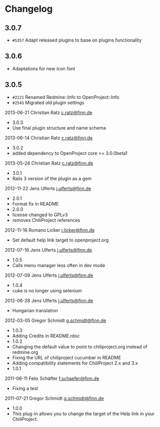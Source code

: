 <!---- copyright
OpenProject Help Link Plugin

Copyright (C) 2011 - 2014 the OpenProject Foundation (OPF)

This program is free software; you can redistribute it and/or
modify it under the terms of the GNU General Public License
version 3.

This program is distributed in the hope that it will be useful,
but WITHOUT ANY WARRANTY; without even the implied warranty of
MERCHANTABILITY or FITNESS FOR A PARTICULAR PURPOSE.  See the
GNU General Public License for more details.

You should have received a copy of the GNU General Public License
along with this program; if not, write to the Free Software
Foundation, Inc., 51 Franklin Street, Fifth Floor, Boston, MA  02110-1301, USA.

++-->

# Changelog

## 3.0.7

* `#5357` Adapt released plugins to base on plugins functionality

## 3.0.6

* Adaptations for new icon font

## 3.0.5
* `#2221` Renamed Redmine::Info to OpenProject::Info
* `#2545` Migrated old plugin settings

2013-06-21  Christian Ratz <c.ratz@finn.de>

  * 3.0.3
  * Use final plugin structure and name schema

2013-06-14  Christian Ratz <c.ratz@finn.de>

  * 3.0.2
  * added dependency to OpenProject core >= 3.0.0beta1

2013-05-24  Christian Ratz <c.ratz@finn.de>

  * 3.0.1
  * Rails 3 version of the plugin as a gem

2012-11-22  Jens Ulferts <j.ulferts@finn.de>

  * 2.0.1
  * Format fix in README
  * 2.0.0
  * license changed to GPLv3
  * removes ChiliProject references

2012-11-16  Romano Licker <r.licker@finn.de>

  * Set default help link target to openproject.org

2012-07-16  Jens Ulferts <j.ulferts@finn.de>

  * 1.0.5
  * Calls menu manager less often in dev mode

2012-07-09  Jens Ulferts <j.ulferts@finn.de>

  * 1.0.4
  * cuke is no longer using selenium

2012-06-28  Jens Ulferts <j.ulferts@finn.de>

  * Hungarian translation

2012-03-05  Gregor Schmidt <g.schmidt@finn.de>

  * 1.0.3
  * Adding Credits in README.rdoc
  * 1.0.2
  * Changing the default value to point to chiliproject.org instead of redmine.org
  * Fixing the URL of chiliproject cucumber in README
  * Adding compatibility statements for ChiliProject 2.x and 3.x
  * 1.0.1

2011-08-11  Felix Schäfter <f.schaefer@finn.de>

  * Fixing a test

2011-07-21  Gregor Schmidt <g.schmidt@finn.de>

  * 1.0.0
  * This plug-in allows you to change the target of the Help link in your ChiliProject.

